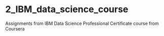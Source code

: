 # 2_IBM_data_science_course
Assignments from IBM Data Science Professional Certificate course from Coursera

